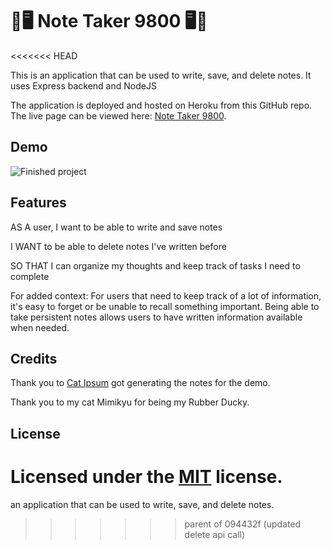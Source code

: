 # 📝🖥️ Note Taker 9800 🖥️📝
<<<<<<< HEAD

This is an application that can be used to write, save, and delete notes. It uses Express backend and NodeJS

The application is deployed and hosted on Heroku from this GitHub repo. The live page can be viewed here: [Note Taker 9800](https://note-taker-9800.herokuapp.com/).

## Demo

![Finished project](https://media.giphy.com/media/9kiCKgyxCQkPqnkQRa/giphy.gif)

## Features

AS A user, I want to be able to write and save notes

I WANT to be able to delete notes I've written before

SO THAT I can organize my thoughts and keep track of tasks I need to complete

For added context: For users that need to keep track of a lot of information, it's easy to forget or be unable to recall something important. Being able to take persistent notes allows users to have written information available when needed.

## Credits
Thank you to [Cat Ipsum](http://www.catipsum.com/index.php) got generating the notes for the demo.

Thank you to my cat Mimikyu for being my Rubber Ducky.


## License

Licensed under the [MIT](LICENSE.txt) license.
=======
an application that can be used to write, save, and delete notes.
>>>>>>> parent of 094432f (updated delete api call)
